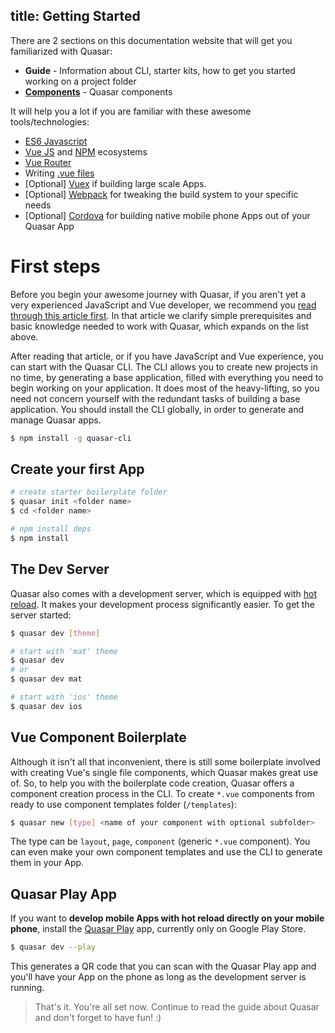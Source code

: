 title: Getting Started
---
There are 2 sections on this documentation website that will get you familiarized with Quasar:
  * **Guide** - Information about CLI, starter kits, how to get you started working on a project folder
  * [**Components**](/components) - Quasar components

It will help you a lot if you are familiar with these awesome tools/technologies:

* [ES6 Javascript](http://www.2ality.com/2015/08/getting-started-es6.html)
* [Vue JS](http://vuejs.org) and [NPM](http://npmjs.org) ecosystems
* [Vue Router](http://router.vuejs.org/)
* Writing [.vue files](http://vue-loader.vuejs.org/en/index.html)
* [Optional] [Vuex](http://vuex.vuejs.org/) if building large scale Apps.
* [Optional] [Webpack](http://webpack.github.io/) for tweaking the build system to your specific needs
* [Optional] [Cordova](https://cordova.apache.org/) for building native mobile phone Apps out of your Quasar App

# First steps

Before you begin your awesome journey with Quasar, if you aren't yet a very experienced JavaScript and Vue developer, we recommend you [read through this article first](/components/introduction-for-beginners.html). In that article we clarify simple prerequisites and basic knowledge needed to work with Quasar, which expands on the list above. 

After reading that article, or if you have JavaScript and Vue experience, you can start with the Quasar CLI. The CLI allows you to create new projects in no time, by generating a base application, filled with everything you need to begin working on your application. It does most of the heavy-lifting, so you need not concern yourself with the redundant tasks of building a base application. You should install the CLI globally, in order to generate and manage Quasar apps.

``` bash
$ npm install -g quasar-cli
```

## Create your first App

``` bash
# create starter boilerplate folder
$ quasar init <folder name>
$ cd <folder name>

# npm install deps
$ npm install
```
## The Dev Server
Quasar also comes with a development server, which is equipped with [hot reload](https://www.youtube.com/watch?v=zSnL5W1RVkA). It makes your development process significantly easier. To get the server started:

``` bash
$ quasar dev [theme]

# start with 'mat' theme
$ quasar dev
# or
$ quasar dev mat

# start with 'ios' theme
$ quasar dev ios
```

## Vue Component Boilerplate
Although it isn't all that inconvenient, there is still some boilerplate involved with creating Vue's single file components, which Quasar makes great use of. So, to help you with the boilerplate code creation, Quasar offers a component creation process in the CLI. To create `*.vue` components from ready to use component templates folder (`/templates`):

``` bash
$ quasar new [type] <name of your component with optional subfolder>
```

The type can be `layout`, `page`, `component` (generic `*.vue` component).
You can even make your own component templates and use the CLI to generate them in your App.

## Quasar Play App
If you want to **develop mobile Apps with hot reload directly on your mobile phone**, install the [Quasar Play](/guide/quasar-play-app.html) app, currently only on Google Play Store.

``` bash
$ quasar dev --play
```

This generates a QR code that you can scan with the Quasar Play app and you'll have your App on the phone as long as the development server is running.

> That's it. You're all set now. Continue to read the guide about Quasar and don't forget to have fun! :)

